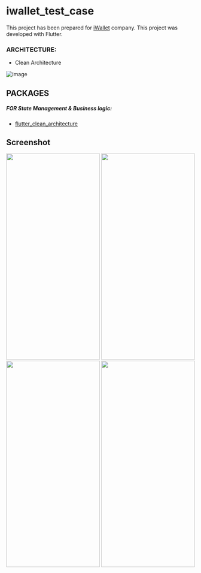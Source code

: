 # iwallet_test_case

This project has been prepared for [iWallet](https://www.iwallet.com.tr/) company.
This project was developed with Flutter.

### ARCHITECTURE:

- Clean Architecture

![image](https://user-images.githubusercontent.com/45595606/268516921-9e8d7eec-8de0-416f-ad1b-eee5a4561a61.png)

## PACKAGES

##### FOR State Management & Business logic:

- [flutter_clean_architecture](https://pub.dev/packages/flutter_clean_architecture)

## Screenshot

<img src="https://github.com/Blackterm/Blackterm/assets/59890493/175cabd4-5ae6-491c-8eba-d4ecf2518515" width="250" height="550">

<img src="https://github.com/Blackterm/Blackterm/assets/59890493/29672e3e-ac3d-48f0-a0fd-ec9b95fcb5cb" width="250" height="550">

<img src="https://github.com/Blackterm/Blackterm/assets/59890493/04b30306-a440-455f-9576-e848bdb515ec" width="250" height="550">

<img src="https://github.com/Blackterm/Blackterm/assets/59890493/892f71d3-ae23-4ccc-84e4-7c82a821d0f4" width="250" height="550">
